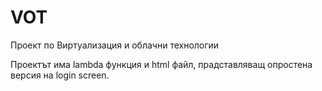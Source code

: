 # VOT

Проект по Виртуализация и облачни технологии 

Проектът има lambda функция и html файл, прадставляващ опростена версия на login screen. 
